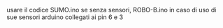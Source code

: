 usare il codice SUMO.ino se senza sensori,
ROBO-B.ino in caso di uso di sue sensori arduino collegati ai pin 6 e 3
